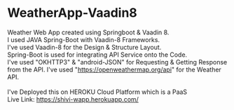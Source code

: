 # WeatherApp-Vaadin8
Weather Web App created using Springboot &amp; Vaadin 8.\
I used JAVA Spring-Boot with Vaadin-8 Frameworks.\
I've used Vaadin-8 for the Design & Structure Layout.\
Spring-Boot is used for integrating API Service onto the Code.\
I've used "OKHTTP3" & "android-JSON" for Requesting & Getting Response from the API. I've used "https://openweathermap.org/api" for the Weather API.\
\
I've Deployed this on HEROKU Cloud Platform which is a PaaS\
Live Link: https://shivi-wapp.herokuapp.com/
